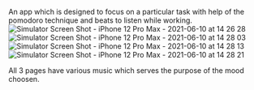 An app which is designed to focus on a particular task with help of the pomodoro technique and beats to listen while working.
![Simulator Screen Shot - iPhone 12 Pro Max - 2021-06-10 at 14 26 28](https://user-images.githubusercontent.com/67307757/121509728-ffc2e580-c9f7-11eb-865a-71ad8f0b7ce6.png)
![Simulator Screen Shot - iPhone 12 Pro Max - 2021-06-10 at 14 28 03](https://user-images.githubusercontent.com/67307757/121509822-123d1f00-c9f8-11eb-813b-669956e56ef1.png)
![Simulator Screen Shot - iPhone 12 Pro Max - 2021-06-10 at 14 28 13](https://user-images.githubusercontent.com/67307757/121509846-18330000-c9f8-11eb-82ec-fd37140c46c4.png)
![Simulator Screen Shot - iPhone 12 Pro Max - 2021-06-10 at 14 28 21](https://user-images.githubusercontent.com/67307757/121509864-1c5f1d80-c9f8-11eb-9dda-31a9e11895cc.png)

All 3 pages have various music which serves the purpose of the mood choosen.

